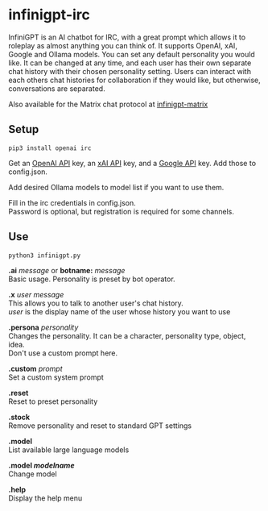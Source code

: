 # infinigpt-irc
InfiniGPT is an AI chatbot for IRC, with a great prompt which allows it to roleplay as almost anything you can think of.  It supports OpenAI, xAI, Google and Ollama models. You can set any default personality you would like.  It can be changed at any time, and each user has their own separate chat history with their chosen personality setting.  Users can interact with each others chat histories for collaboration if they would like, but otherwise, conversations are separated.  

Also available for the Matrix chat protocol at [infinigpt-matrix](https://github.com/h1ddenpr0cess20/infinigpt-matrix/)

## Setup

```
pip3 install openai irc 

```  
Get an [OpenAI API](https://platform.openai.com/signup) key, an [xAI API](https://accounts.x.ai/) key, and a [Google API](https://aistudio.google.com/apikey) key.  Add those to config.json.  

Add desired Ollama models to model list if you want to use them.  

Fill in the irc credentials in config.json.  
Password is optional, but registration is required for some channels.


## Use
```
python3 infinigpt.py
```  
**.ai** _message_ or **botname:** _message_  
    Basic usage.
    Personality is preset by bot operator.
    
**.x** _user_ _message_  
    This allows you to talk to another user's chat history.  
    _user_ is the display name of the user whose history you want to use
     
**.persona** _personality_  
    Changes the personality.  It can be a character, personality type, object, idea.  
    Don't use a custom prompt here.

**.custom** _prompt_  
    Set a custom system prompt
        
**.reset**  
    Reset to preset personality
    
**.stock**  
    Remove personality and reset to standard GPT settings

**.model**  
    List available large language models

**.model _modelname_**  
    Change model

**.help**  
    Display the help menu
